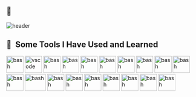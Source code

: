 ## 👋

![header](https://capsule-render.vercel.app/api?type=wave&color=auto&height=300&section=header&text=Yoo!&fontSize=90)

<h2> 🚀 &nbsp;Some Tools I Have Used and Learned</h2>
<p align="left">
<img src="https://cdn.jsdelivr.net/gh/devicons/devicon/icons/bash/bash-original.svg" alt="bash" width="45" height="45"/>
<img src="https://cdn.jsdelivr.net/gh/devicons/devicon/icons/vscode/vscode-original.svg" alt="vscode" width="45" height="45"/>  
<img src="https://cdn.jsdelivr.net/gh/devicons/devicon/icons/python/python-original.svg" alt="bash" width="45" height="45"/>
<img src="https://cdn.jsdelivr.net/gh/devicons/devicon@latest/icons/visualstudio/visualstudio-original.svg" alt="bash" width="45" height="45" />
<img src="https://cdn.jsdelivr.net/gh/devicons/devicon/icons/c/c-original.svg" alt="bash" width="45" height="45"/>
<img src="https://cdn.jsdelivr.net/gh/devicons/devicon@latest/icons/cplusplus/cplusplus-original.svg" alt="bash" width="45" height="45"/>
<img src="https://cdn.jsdelivr.net/gh/devicons/devicon@latest/icons/csharp/csharp-original.svg" alt="bash" width="45" height="45"/>
  
<img src="https://cdn.jsdelivr.net/gh/devicons/devicon@latest/icons/dotnetcore/dotnetcore-original.svg" alt="bash" width="45" height="45"/>

<img src="https://cdn.jsdelivr.net/gh/devicons/devicon@latest/icons/entityframeworkcore/entityframeworkcore-original.svg" alt="bash" width="45" height="45" />
<img src="https://cdn.jsdelivr.net/gh/devicons/devicon@latest/icons/nodejs/nodejs-plain-wordmark.svg" alt="bash" width="45" height="45"/>
<img src="https://cdn.jsdelivr.net/gh/devicons/devicon@latest/icons/git/git-original.svg" alt="bash" width="45" height="45"/>
<img src="https://cdn.jsdelivr.net/gh/devicons/devicon@latest/icons/openapi/openapi-plain-wordmark.svg" alt="bash" width="55" height="45"/>

<img src="https://cdn.jsdelivr.net/gh/devicons/devicon@latest/icons/grafana/grafana-original.svg" alt="bash" width="45" height="45"/>

<img src="https://cdn.jsdelivr.net/gh/devicons/devicon@latest/icons/prometheus/prometheus-original.svg" alt="bash" width="45" height="45" />
          
          
<img src="https://cdn.jsdelivr.net/gh/devicons/devicon@latest/icons/mysql/mysql-original-wordmark.svg" alt="bash" width="45" height="45" />  
<img src="https://cdn.jsdelivr.net/gh/devicons/devicon@latest/icons/postgresql/postgresql-original.svg" alt="bash" width="45" height="45" />
<img src="https://cdn.jsdelivr.net/gh/devicons/devicon@latest/icons/docker/docker-plain.svg" alt="bash" width="45" height="45"/>
<img src="https://cdn.jsdelivr.net/gh/devicons/devicon@latest/icons/apacheairflow/apacheairflow-original.svg" alt="bash" width="45" height="45"/>




<img src="https://cdn.jsdelivr.net/gh/devicons/devicon@latest/icons/opentelemetry/opentelemetry-original.svg" alt="bash" width="45" height="45"/>
          
          

</p>
<link rel="stylesheet" type='text/css' href="https://cdn.jsdelivr.net/gh/devicons/devicon@latest/devicon.min.css" />
